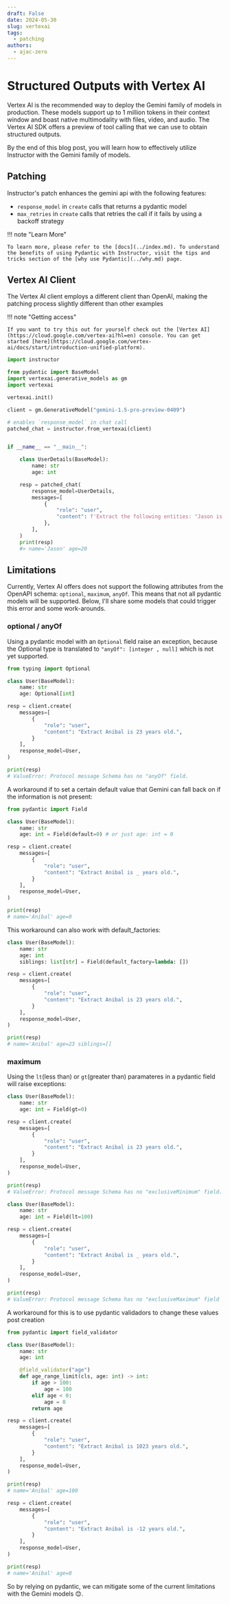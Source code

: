 ```yaml
---
draft: False
date: 2024-05-30
slug: vertexai
tags:
  - patching
authors:
  - ajac-zero
---
```


# Structured Outputs with Vertex AI

Vertex AI is the recommended way to deploy the Gemini family of models in production. These models support up to 1 million tokens in their context window and boast native multimodality with files, video, and audio. The Vertex AI SDK offers a preview of tool calling that we can use to obtain structured outputs.

By the end of this blog post, you will learn how to effectively utilize Instructor with the Gemini family of models.

<!-- more -->

## Patching

Instructor's patch enhances the gemini api with the following features:

- `response_model` in `create` calls that returns a pydantic model
- `max_retries` in `create` calls that retries the call if it fails by using a backoff strategy

!!! note "Learn More"

    To learn more, please refer to the [docs](../index.md). To understand the benefits of using Pydantic with Instructor, visit the tips and tricks section of the [why use Pydantic](../why.md) page.

## Vertex AI Client

The Vertex AI client employs a different client than OpenAI, making the patching process slightly different than other examples

!!! note "Getting access"

    If you want to try this out for yourself check out the [Vertex AI](https://cloud.google.com/vertex-ai?hl=en) console. You can get started [here](https://cloud.google.com/vertex-ai/docs/start/introduction-unified-platform).

```python
import instructor

from pydantic import BaseModel
import vertexai.generative_models as gm
import vertexai

vertexai.init()

client = gm.GenerativeModel("gemini-1.5-pro-preview-0409")

# enables `response_model` in chat call
patched_chat = instructor.from_vertexai(client)


if __name__ == "__main__":

    class UserDetails(BaseModel):
        name: str
        age: int

    resp = patched_chat(
        response_model=UserDetails,
        messages=[
            {
                "role": "user",
                "content": f'Extract the following entities: "Jason is 20"',
            },
        ],
    )
    print(resp)
    #> name='Jason' age=20
```

## Limitations

Currently, Vertex AI offers does not support the following attributes from the OpenAPI schema: `optional`, `maximum`, `anyOf`. This means that not all pydantic models will be supported. Below, I'll share some models that could trigger this error and some work-arounds.

### optional / anyOf

Using a pydantic model with an `Optional` field raise an exception, because the Optional type is translated to `"anyOf": [integer , null]` which is not yet supported.

```python
from typing import Optional

class User(BaseModel):
    name: str
    age: Optional[int]

resp = client.create(
    messages=[
        {
            "role": "user",
            "content": "Extract Anibal is 23 years old.",
        }
    ],
    response_model=User,
)

print(resp)
# ValueError: Protocol message Schema has no "anyOf" field.
```

A workaround if to set a certain default value that Gemini can fall back on if the information is not present:

```python
from pydantic import Field

class User(BaseModel):
    name: str
    age: int = Field(default=0) # or just age: int = 0

resp = client.create(
    messages=[
        {
            "role": "user",
            "content": "Extract Anibal is _ years old.",
        }
    ],
    response_model=User,
)

print(resp)
# name='Anibal' age=0
```

This workaround can also work with default_factories:

```python
class User(BaseModel):
    name: str
    age: int
    siblings: list[str] = Field(default_factory=lambda: [])

resp = client.create(
    messages=[
        {
            "role": "user",
            "content": "Extract Anibal is 23 years old.",
        }
    ],
    response_model=User,
)

print(resp)
# name='Anibal' age=23 siblings=[]
```

### maximum

Using the `lt`(less than) or `gt`(greater than) paramateres in a pydantic field will raise exceptions:


```python
class User(BaseModel):
    name: str
    age: int = Field(gt=0)

resp = client.create(
    messages=[
        {
            "role": "user",
            "content": "Extract Anibal is 23 years old.",
        }
    ],
    response_model=User,
)

print(resp)
# ValueError: Protocol message Schema has no "exclusiveMinimum" field.

class User(BaseModel):
    name: str
    age: int = Field(lt=100)

resp = client.create(
    messages=[
        {
            "role": "user",
            "content": "Extract Anibal is _ years old.",
        }
    ],
    response_model=User,
)

print(resp)
# ValueError: Protocol message Schema has no "exclusiveMaximum" field
```

A workaround for this is to use pydantic validadors to change these values post creation

```python
from pydantic import field_validator

class User(BaseModel):
    name: str
    age: int

    @field_validator("age")
    def age_range_limit(cls, age: int) -> int:
        if age > 100:
            age = 100
        elif age < 0:
            age = 0
        return age

resp = client.create(
    messages=[
        {
            "role": "user",
            "content": "Extract Anibal is 1023 years old.",
        }
    ],
    response_model=User,
)

print(resp)
# name='Anibal' age=100

resp = client.create(
    messages=[
        {
            "role": "user",
            "content": "Extract Anibal is -12 years old.",
        }
    ],
    response_model=User,
)

print(resp)
# name='Anibal' age=0
```

So by relying on pydantic, we can mitigate some of the current limitations with the Gemini models 😊.